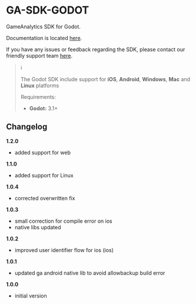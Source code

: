 # GA-SDK-GODOT
GameAnalytics SDK for Godot.

Documentation is located [here](https://gameanalytics.com/docs/item/godot-sdk).  

If you have any issues or feedback regarding the SDK, please contact our friendly support team [here](https://gameanalytics.com/contact).

> :information_source:
>
> The Godot SDK include support for **iOS**, **Android**, **Windows**, **Mac** and **Linux** platforms
>
> Requirements:
> * **Godot:** 3.1+  &nbsp;

Changelog
---------
<!--(CHANGELOG_TOP)-->
**1.2.0**
* added support for web

**1.1.0**
* added support for Linux

**1.0.4**
* corrected overwritten fix

**1.0.3**
* small correction for compile error on ios
* native libs updated

**1.0.2**
* improved user identifier flow for ios (ios)

**1.0.1**
* updated ga android native lib to avoid allowbackup build error

**1.0.0**
* initial version


